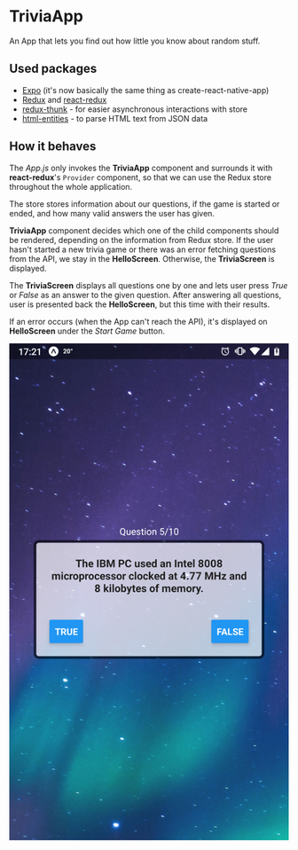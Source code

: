 # TriviaApp

An App that lets you find out how little you know about random stuff.

## Used packages

- [Expo](https://github.com/react-community/create-react-native-app) (it's now basically the same thing as create-react-native-app)
- [Redux](https://redux.js.org/) and [react-redux](https://redux.js.org/basics/usage-with-react)
- [redux-thunk](https://github.com/reduxjs/redux-thunk) - for easier asynchronous interactions with store
- [html-entities](https://github.com/mdevils/node-html-entities) - to parse HTML text from JSON data

## How it behaves

The _App.js_ only invokes the **TriviaApp** component and surrounds it with **react-redux**'s `Provider` component, so that we can use the Redux store throughout the whole application.

The store stores information about our questions, if the game is started or ended, and how many valid answers the user has given.

**TriviaApp** component decides which one of the child components should be rendered, depending on the information from Redux store. If the user hasn't started a new trivia game or there was an error fetching questions from the API, we stay in the **HelloScreen**. Otherwise, the **TriviaScreen** is displayed.

The **TriviaScreen** displays all questions one by one and lets user press _True_ or _False_ as an answer to the given question. After answering all questions, user is presented back the **HelloScreen**, but this time with their results.

If an error occurs (when the App can't reach the API), it's displayed on **HelloScreen** under the _Start Game_ button.

![Screenshot](./pbTrivia/assets/screenshot.png)
